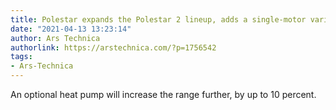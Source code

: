 ```yaml
---
title: Polestar expands the Polestar 2 lineup, adds a single-motor variant
date: "2021-04-13 13:23:14"
author: Ars Technica
authorlink: https://arstechnica.com/?p=1756542
tags:
- Ars-Technica
---
```

An optional heat pump will increase the range further, by up to 10 percent.